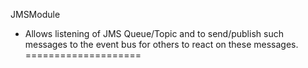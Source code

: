 JMSModule

- Allows listening of JMS Queue/Topic and to send/publish such messages to the event bus for others to react on these messages.
====================
